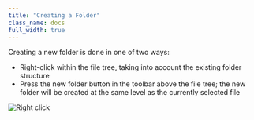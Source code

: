 ```yaml
---
title: "Creating a Folder"
class_name: docs
full_width: true
---
```


Creating a new folder is done in one of two ways:

- Right-click within the file tree, taking into account the existing folder structure
- Press the new folder button in the toolbar above the file tree; the new folder will be created at the same level as the currently selected file

![Right click](/img/docs/right-click.png)

